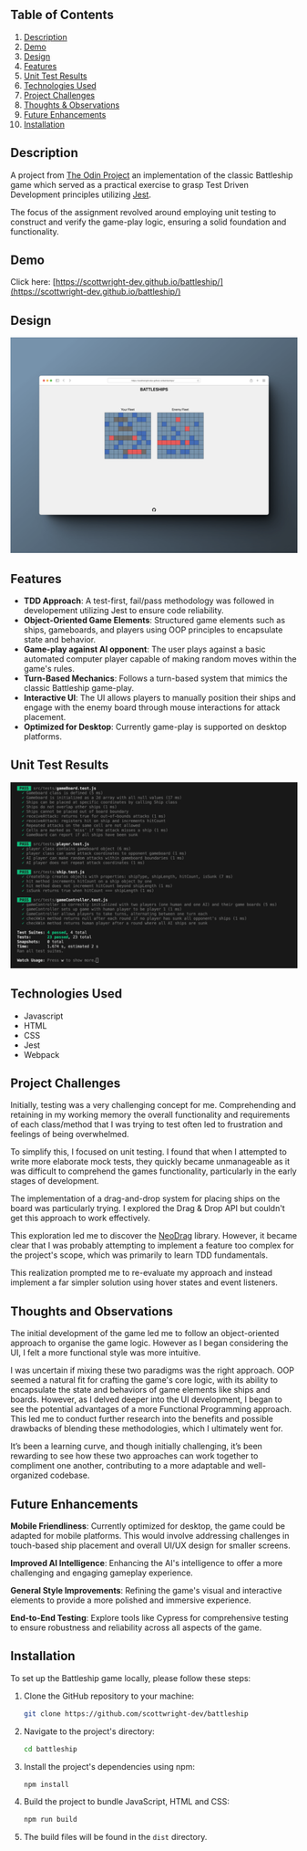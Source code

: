 ## Table of Contents

1. [Description](#description)
2. [Demo](#demo)
3. [Design](#design)
4. [Features](#features)
5. [Unit Test Results](#Unit-Test-Results)
6. [Technologies Used](#technologies-used)
7. [Project Challenges](#project-challenges)
8. [Thoughts & Observations](#thoughts-and-observations)
9. [Future Enhancements](#future-enhancements)
10. [Installation](#installation)

## Description

A project from [The Odin Project](https://www.theodinproject.com/lessons/node-path-javascript-battleship) an implementation of the classic Battleship game which served as a practical exercise to grasp Test Driven Development principles utilizing [Jest](https://jestjs.io/).

The focus of the assignment revolved around employing unit testing to construct and verify the game-play logic, ensuring a solid foundation and functionality.

## Demo

Click here: [https://scottwright-dev.github.io/battleship/](https://scottwright-dev.github.io/battleship/)

## Design

<div align='center'>
<img src='./src/assets/battleships-mockup.png' alt='Screenshot of desktop design'>
</div>

## Features

- **TDD Approach**: A test-first, fail/pass methodology was followed in developement utilizing Jest to ensure code reliability.
- **Object-Oriented Game Elements**: Structured game elements such as ships, gameboards, and players using OOP principles to encapsulate state and behavior.
- **Game-play against AI opponent**: The user plays against a basic automated computer player capable of making random moves within the game's rules.
- **Turn-Based Mechanics**: Follows a turn-based system that mimics the classic Battleship game-play.
- **Interactive UI**: The UI allows players to manually position their ships and engage with the enemy board through mouse interactions for attack placement.
- **Optimized for Desktop**: Currently game-play is supported on desktop platforms.

## Unit Test Results

<div align='center'>
<img src='./src/assets/jest-tests.png' alt='Jest test results overview showing all tests have passed'>
</div>

## Technologies Used

- Javascript
- HTML
- CSS
- Jest
- Webpack

## Project Challenges

Initially, testing was a very challenging concept for me. Comprehending and retaining in my working memory the overall functionality and requirements of each class/method that I was trying to test often led to frustration and feelings of being overwhelmed.

To simplify this, I focused on unit testing. I found that when I attempted to write more elaborate mock tests, they quickly became unmanageable as it was difficult to comprehend the games functionality, particularly in the early stages of development.

The implementation of a drag-and-drop system for placing ships on the board was particularly trying. I explored the Drag & Drop API but couldn't get this approach to work effectively.

This exploration led me to discover the [NeoDrag](https://www.neodrag.dev/)
library. However, it became clear that I was probably attempting to implement a feature too complex for the project's scope, which was primarily to learn TDD fundamentals.

This realization prompted me to re-evaluate my approach and instead implement a far simpler solution using hover states and event listeners.

## Thoughts and Observations

The initial development of the game led me to follow an object-oriented approach to organise the game logic. However as I began considering the UI, I felt a more functional style was more intuitive.

I was uncertain if mixing these two paradigms was the right approach. OOP seemed a natural fit for crafting the game's core logic, with its ability to encapsulate the state and behaviors of game elements like ships and boards. However, as I delved deeper into the UI development, I began to see the potential advantages of a more Functional Programming approach. This led me to conduct further research into the benefits and possible drawbacks of blending these methodologies, which I ultimately went for.

It’s been a learning curve, and though initially challenging, it’s been rewarding to see how these two approaches can work together to compliment one another, contributing to a more adaptable and well-organized codebase.

## Future Enhancements

**Mobile Friendliness**: Currently optimized for desktop, the game could be adapted for mobile platforms. This would involve addressing challenges in touch-based ship placement and overall UI/UX design for smaller screens.

**Improved AI Intelligence**: Enhancing the AI's intelligence to offer a more challenging and engaging gameplay experience.

**General Style Improvements**: Refining the game's visual and interactive elements to provide a more polished and immersive experience.

**End-to-End Testing**: Explore tools like Cypress for comprehensive testing to ensure robustness and reliability across all aspects of the game.

## Installation

To set up the Battleship game locally, please follow these steps:

1. Clone the GitHub repository to your machine:

   ```bash
   git clone https://github.com/scottwright-dev/battleship
   ```

2. Navigate to the project's directory:

   ```bash
   cd battleship
   ```

3. Install the project's dependencies using npm:

   ```bash
   npm install
   ```

4. Build the project to bundle JavaScript, HTML and CSS:

   ```bash
   npm run build
   ```

5. The build files will be found in the `dist` directory.

##
